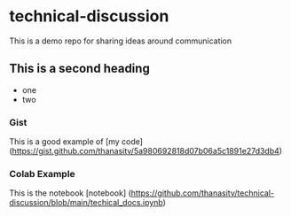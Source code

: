 # technical-discussion
This is a demo repo for sharing ideas around communication

## This is a second heading

* one
* two

### Gist

This is a good example of [my code] (https://gist.github.com/thanasitv/5a980692818d07b06a5c1891e27d3db4)

### Colab Example

This is the notebook [notebook]  (https://github.com/thanasitv/technical-discussion/blob/main/techical_docs.ipynb)
